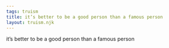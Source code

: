 ```yaml
---
tags: truism
title: it’s better to be a good person than a famous person
layout: truism.njk
---
```


it’s better to be a good person than a famous person